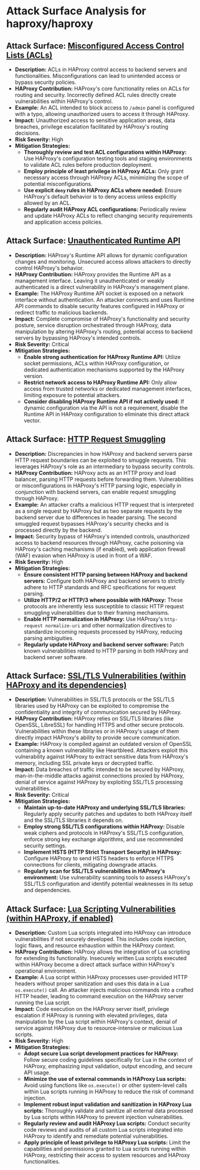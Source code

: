 # Attack Surface Analysis for haproxy/haproxy

## Attack Surface: [Misconfigured Access Control Lists (ACLs)](./attack_surfaces/misconfigured_access_control_lists__acls_.md)

*   **Description:** ACLs in HAProxy control access to backend servers and functionalities. Misconfigurations can lead to unintended access or bypass security policies.
*   **HAProxy Contribution:** HAProxy's core functionality relies on ACLs for routing and security. Incorrectly defined ACL rules directly create vulnerabilities within HAProxy's control.
*   **Example:** An ACL intended to block access to `/admin` panel is configured with a typo, allowing unauthorized users to access it through HAProxy.
*   **Impact:** Unauthorized access to sensitive application areas, data breaches, privilege escalation facilitated by HAProxy's routing decisions.
*   **Risk Severity:** High
*   **Mitigation Strategies:**
    *   **Thoroughly review and test ACL configurations within HAProxy:** Use HAProxy's configuration testing tools and staging environments to validate ACL rules before production deployment.
    *   **Employ principle of least privilege in HAProxy ACLs:** Only grant necessary access through HAProxy ACLs, minimizing the scope of potential misconfigurations.
    *   **Use explicit `deny` rules in HAProxy ACLs where needed:** Ensure HAProxy's default behavior is to deny access unless explicitly allowed by an ACL.
    *   **Regularly audit HAProxy ACL configurations:** Periodically review and update HAProxy ACLs to reflect changing security requirements and application access policies.

## Attack Surface: [Unauthenticated Runtime API](./attack_surfaces/unauthenticated_runtime_api.md)

*   **Description:** HAProxy's Runtime API allows for dynamic configuration changes and monitoring. Unsecured access allows attackers to directly control HAProxy's behavior.
*   **HAProxy Contribution:** HAProxy provides the Runtime API as a management interface. Leaving it unauthenticated or weakly authenticated is a direct vulnerability in HAProxy's management plane.
*   **Example:** The HAProxy Runtime API socket is exposed on a network interface without authentication. An attacker connects and uses Runtime API commands to disable security features configured in HAProxy or redirect traffic to malicious backends.
*   **Impact:** Complete compromise of HAProxy's functionality and security posture, service disruption orchestrated through HAProxy, data manipulation by altering HAProxy's routing, potential access to backend servers by bypassing HAProxy's intended controls.
*   **Risk Severity:** Critical
*   **Mitigation Strategies:**
    *   **Enable strong authentication for HAProxy Runtime API:** Utilize socket permissions, ACLs within HAProxy configuration, or dedicated authentication mechanisms supported by the HAProxy version.
    *   **Restrict network access to HAProxy Runtime API:** Only allow access from trusted networks or dedicated management interfaces, limiting exposure to potential attackers.
    *   **Consider disabling HAProxy Runtime API if not actively used:** If dynamic configuration via the API is not a requirement, disable the Runtime API in HAProxy configuration to eliminate this direct attack vector.

## Attack Surface: [HTTP Request Smuggling](./attack_surfaces/http_request_smuggling.md)

*   **Description:** Discrepancies in how HAProxy and backend servers parse HTTP request boundaries can be exploited to smuggle requests. This leverages HAProxy's role as an intermediary to bypass security controls.
*   **HAProxy Contribution:** HAProxy acts as an HTTP proxy and load balancer, parsing HTTP requests before forwarding them. Vulnerabilities or misconfigurations in HAProxy's HTTP parsing logic, especially in conjunction with backend servers, can enable request smuggling through HAProxy.
*   **Example:** An attacker crafts a malicious HTTP request that is interpreted as a single request by HAProxy but as two separate requests by the backend server due to differences in header parsing. The second smuggled request bypasses HAProxy's security checks and is processed directly by the backend.
*   **Impact:** Security bypass of HAProxy's intended controls, unauthorized access to backend resources through HAProxy, cache poisoning via HAProxy's caching mechanisms (if enabled), web application firewall (WAF) evasion when HAProxy is used in front of a WAF.
*   **Risk Severity:** High
*   **Mitigation Strategies:**
    *   **Ensure consistent HTTP parsing between HAProxy and backend servers:** Configure both HAProxy and backend servers to strictly adhere to HTTP standards and RFC specifications for request parsing.
    *   **Utilize HTTP/2 or HTTP/3 where possible with HAProxy:** These protocols are inherently less susceptible to classic HTTP request smuggling vulnerabilities due to their framing mechanisms.
    *   **Enable HTTP normalization in HAProxy:** Use HAProxy's `http-request normalize-uri` and other normalization directives to standardize incoming requests processed by HAProxy, reducing parsing ambiguities.
    *   **Regularly update HAProxy and backend server software:** Patch known vulnerabilities related to HTTP parsing in both HAProxy and backend server software.

## Attack Surface: [SSL/TLS Vulnerabilities (within HAProxy and its dependencies)](./attack_surfaces/ssltls_vulnerabilities__within_haproxy_and_its_dependencies_.md)

*   **Description:** Vulnerabilities in SSL/TLS protocols or the SSL/TLS libraries used by HAProxy can be exploited to compromise the confidentiality and integrity of communication secured by HAProxy.
*   **HAProxy Contribution:** HAProxy relies on SSL/TLS libraries (like OpenSSL, LibreSSL) for handling HTTPS and other secure protocols. Vulnerabilities within these libraries or in HAProxy's usage of them directly impact HAProxy's ability to provide secure communication.
*   **Example:** HAProxy is compiled against an outdated version of OpenSSL containing a known vulnerability like Heartbleed. Attackers exploit this vulnerability against HAProxy to extract sensitive data from HAProxy's memory, including SSL private keys or decrypted traffic.
*   **Impact:** Data breaches of traffic intended to be secured by HAProxy, man-in-the-middle attacks against connections proxied by HAProxy, denial of service against HAProxy by exploiting SSL/TLS processing vulnerabilities.
*   **Risk Severity:** Critical
*   **Mitigation Strategies:**
    *   **Maintain up-to-date HAProxy and underlying SSL/TLS libraries:** Regularly apply security patches and updates to both HAProxy itself and the SSL/TLS libraries it depends on.
    *   **Employ strong SSL/TLS configurations within HAProxy:** Disable weak ciphers and protocols in HAProxy's SSL/TLS configuration, enforce strong key exchange algorithms, and use recommended security settings.
    *   **Implement HSTS (HTTP Strict Transport Security) in HAProxy:** Configure HAProxy to send HSTS headers to enforce HTTPS connections for clients, mitigating downgrade attacks.
    *   **Regularly scan for SSL/TLS vulnerabilities in HAProxy's environment:** Use vulnerability scanning tools to assess HAProxy's SSL/TLS configuration and identify potential weaknesses in its setup and dependencies.

## Attack Surface: [Lua Scripting Vulnerabilities (within HAProxy, if enabled)](./attack_surfaces/lua_scripting_vulnerabilities__within_haproxy__if_enabled_.md)

*   **Description:** Custom Lua scripts integrated into HAProxy can introduce vulnerabilities if not securely developed. This includes code injection, logic flaws, and resource exhaustion within the HAProxy context.
*   **HAProxy Contribution:** HAProxy allows the integration of Lua scripting for extending its functionality. Insecurely written Lua scripts executed within HAProxy become a direct attack surface within HAProxy's operational environment.
*   **Example:** A Lua script within HAProxy processes user-provided HTTP headers without proper sanitization and uses this data in a Lua `os.execute()` call. An attacker injects malicious commands into a crafted HTTP header, leading to command execution on the HAProxy server running the Lua script.
*   **Impact:** Code execution on the HAProxy server itself, privilege escalation if HAProxy is running with elevated privileges, data manipulation by the Lua script within HAProxy's context, denial of service against HAProxy due to resource-intensive or malicious Lua scripts.
*   **Risk Severity:** High
*   **Mitigation Strategies:**
    *   **Adopt secure Lua script development practices for HAProxy:** Follow secure coding guidelines specifically for Lua in the context of HAProxy, emphasizing input validation, output encoding, and secure API usage.
    *   **Minimize the use of external commands in HAProxy Lua scripts:** Avoid using functions like `os.execute()` or other system-level calls within Lua scripts running in HAProxy to reduce the risk of command injection.
    *   **Implement robust input validation and sanitization in HAProxy Lua scripts:** Thoroughly validate and sanitize all external data processed by Lua scripts within HAProxy to prevent injection vulnerabilities.
    *   **Regularly review and audit HAProxy Lua scripts:** Conduct security code reviews and audits of all custom Lua scripts integrated into HAProxy to identify and remediate potential vulnerabilities.
    *   **Apply principle of least privilege to HAProxy Lua scripts:** Limit the capabilities and permissions granted to Lua scripts running within HAProxy, restricting their access to system resources and HAProxy functionalities.

